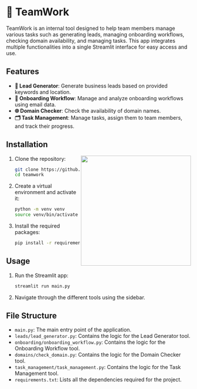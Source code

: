 # 🐴 TeamWork

TeamWork is an internal tool designed to help team members manage various tasks such as generating leads, managing onboarding workflows, checking domain availability, and managing tasks. This app integrates multiple functionalities into a single Streamlit interface for easy access and use.

## Features

- **🎯 Lead Generator**: Generate business leads based on provided keywords and location.
- **🚀 Onboarding Workflow**: Manage and analyze onboarding workflows using email data.
- **🌐 Domain Checker**: Check the availability of domain names.
- **🗂️ Task Management**: Manage tasks, assign them to team members, and track their progress.

## Installation

<img src="https://2acrestudios.com/wp-content/uploads/2024/07/00007-872985090.png" style="width: 300px;" align="right" />

1. Clone the repository:

    ```bash
    git clone https://github.com/2acrestudios/teamwork.git
    cd teamwork
    ```

2. Create a virtual environment and activate it:

    ```bash
    python -m venv venv
    source venv/bin/activate  # On Windows use `venv\Scripts\activate`
    ```

3. Install the required packages:

    ```bash
    pip install -r requirements.txt
    ```

## Usage

1. Run the Streamlit app:

    ```bash
    streamlit run main.py
    ```

2. Navigate through the different tools using the sidebar.

## File Structure

- `main.py`: The main entry point of the application.
- `leads/lead_generator.py`: Contains the logic for the Lead Generator tool.
- `onboarding/onboarding_workflow.py`: Contains the logic for the Onboarding Workflow tool.
- `domains/check_domain.py`: Contains the logic for the Domain Checker tool.
- `task_management/task_management.py`: Contains the logic for the Task Management tool.
- `requirements.txt`: Lists all the dependencies required for the project.
